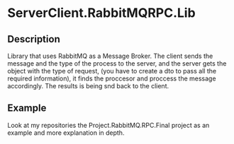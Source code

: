 # ServerClient.RabbitMQRPC.Lib

## Description
Library that uses RabbitMQ as a Message Broker. The client sends the message and the type of the process to the server, and the server gets the object with the type of request, (you have to create a dto to pass all the required information), it finds the proccesor and proccess the message accordingly. The results is being snd back to the client. 

## Example
Look at my repositories the Project.RabbitMQ.RPC.Final project as an example and more explanation in depth.
